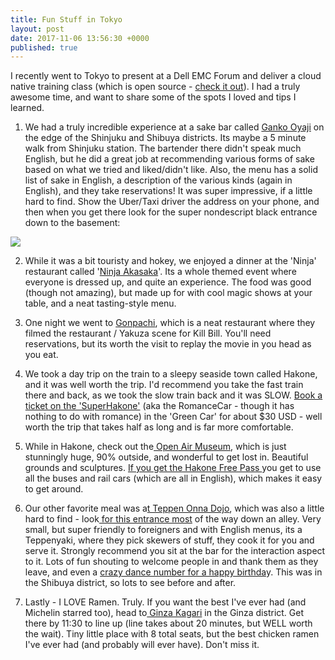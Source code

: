 ```yaml
---
title: Fun Stuff in Tokyo
layout: post
date: 2017-11-06 13:56:30 +0000
published: true
---
```

I recently went to Tokyo to present at a Dell EMC Forum and deliver a cloud native training class (which is open source - [check it out](https://github.com/dotnext/training)).  I had a truly awesome time, and want to share some of the spots I loved and tips I learned.

1. We had a truly incredible experience at a sake bar called [Ganko Oyaji](https://www.google.com/maps/place/Ganko+Oyaji/@35.686599,139.695023,17z/data=!3m1!4b1!4m5!3m4!1s0x60188cd1e928a125:0x735251c83e396ee!8m2!3d35.686599!4d139.697217) on the edge of the Shinjuku and Shibuya districts.  Its maybe a 5 minute walk from Shinjuku station.  The bartender there didn't speak much English, but he did a great job at recommending various forms of sake based on what we tried and liked/didn't like.   Also, the menu has a solid list of sake in English, a description of the various kinds (again in English), and they take reservations!   It was super impressive, if a little hard to find.  Show the Uber/Taxi driver the address on your phone, and then when you get there look for the super nondescript black entrance down to the basement:

![](https://tabelog.ssl.k-img.com/restaurant/images/Rvw/8461/8461061.jpg)

2. While it was a bit touristy and hokey, we enjoyed a dinner at the 'Ninja' restaurant called '[Ninja Akasaka](http://www.ninjaakasaka.com/)'.   Its a whole themed event where everyone is dressed up, and quite an experience.   The food was good (though not amazing), but made up for with cool magic shows at your table, and a neat tasting-style menu.

3. One night we went to [Gonpachi](https://www.google.com/maps/place/Gonpachi+Nishiazabu/@35.660225,139.7213243,17z/data=!3m1!4b1!4m5!3m4!1s0x60188b7a9a5e0913:0x1290299c462e0387!8m2!3d35.660225!4d139.723513?authuser=0&hl=en), which is a neat restaurant where they filmed the restaurant / Yakuza scene for Kill Bill.  You'll need reservations, but its worth the visit to replay the movie in you head as you eat.  

4. We took a day trip on the train to a sleepy seaside town called Hakone, and it was well worth the trip.  I'd recommend you take the fast train there and back, as we took the slow train back and it was SLOW.  [ Book a ticket on the 'SuperHakone'](http://www.odakyu.jp/english/romancecar/) (aka the RomanceCar - though it has nothing to do with romance) in the 'Green Car' for about $30 USD - well worth the trip that takes half as long and is far more comfortable.

5. While in Hakone, check out the[ Open Air Museum](https://www.jnto.go.jp/eng/spot/museum/hakoneopenairmuseum.html), which is just stunningly huge, 90% outside, and wonderful to get lost in.  Beautiful grounds and sculptures.   [If you get the Hakone Free Pass ](http://www.odakyu.jp/english/deels/freepass/hakone/)you get to use all the buses and rail cars (which are all in English), which makes it easy to get around.

6. Our other favorite meal was a[t Teppen Onna Dojo](https://www.google.com/maps/place/Teppen+Onna+Dojo/@35.6605237,139.6947182,16.78z/data=!4m13!1m7!3m6!1s0x60188ca9c5cc0c8f:0x3e2db10f18ec14a5!2s2+Chome+D%C5%8Dgenzaka,+Shibuya-ku,+T%C5%8Dky%C5%8D-to+150-0043,+Japan!3b1!8m2!3d35.6589663!4d139.6962764!3m4!1s0x0:0x222ab6be5a5222a6!8m2!3d35.6624905!4d139.695624?authuser=0&hl=en), which was also a little hard to find - look[ for this entrance most](https://www.google.com/maps/place/Teppen+Onna+Dojo/@35.6624407,139.6955291,2a,75y,35h,90t/data=!3m8!1e1!3m6!1s6ZZ-bbFEGwD0VjGMhUgA4A!2e0!3e13!6s%2F%2Fgeo1.ggpht.com%2Fcbk%3Fpanoid%3D6ZZ-bbFEGwD0VjGMhUgA4A%26output%3Dthumbnail%26cb_client%3Dsearch.TACTILE.gps%26thumb%3D2%26w%3D129%26h%3D106%26yaw%3D35.070446%26pitch%3D0%26thumbfov%3D100!7i13312!8i6656!4m13!1m7!3m6!1s0x60188ca9c5cc0c8f:0x3e2db10f18ec14a5!2s2+Chome+D%C5%8Dgenzaka,+Shibuya-ku,+T%C5%8Dky%C5%8D-to+150-0043,+Japan!3b1!8m2!3d35.6589663!4d139.6962764!3m4!1s0x0:0x222ab6be5a5222a6!8m2!3d35.6624905!4d139.695624?authuser=0&hl=en) of the way down an alley.  Very small, but super friendly to foreigners and with English menus, its a Teppenyaki, where they pick skewers of stuff, they cook it for you and serve it.   Strongly recommend you sit at the bar for the interaction aspect to it.   Lots of fun shouting to welcome people in and thank them as they leave, and even a [crazy dance number for a happy birthda](https://photos.app.goo.gl/BjS2fpV0d6qBkdZe2)y.  This was in the Shibuya district, so lots to see before and after.

7. Lastly - I LOVE Ramen.   Truly.   If you want the best I've ever had (and Michelin starred too), head to[ Ginza Kagari](https://www.google.com/maps/place/Ginza+Kagari/@35.6722942,139.7651837,3a,116.7y,90t/data=!3m8!1e2!3m6!1shttps:%2F%2Ftabelog.ssl.k-img.com%2Frestaurant%2Fimages%2FRvw%2F47690%2F47690982.jpg!2e7!3e27!6s%2F%2Flh6.googleusercontent.com%2Fproxy%2FoLUOhMhCWHp47b3G6-7-6i0sVfV7cQcdqpgJYnQWsd21IKCS_9er0V40F5dV0jyby11ti5XlAsSVlnXGMX9lZZHQEhvSqfwB5BfQNwW38nSoqTGBE3NzhnVUt6ba3HUQ5puxGMSlAG6od5R7LLsbu1mhZfAMyi8%3Dw114-h86-k-no!7i640!8i480!4m13!1m7!3m6!1s0x60188be6424d9b3b:0x2e276cc322f314bd!2zNSBDaG9tZSBHaW56YSwgQ2jFq8WNLWt1LCBUxY1recWNLXRvIDEwNC0wMDYxLCBKYXBhbg!3b1!8m2!3d35.6706836!4d139.7646757!3m4!1s0x0:0xeba8d9749f56476d!8m2!3d35.6722942!4d139.7651844?authuser=0&hl=en) in the Ginza district.  Get there by 11:30 to line up (line takes about 20 minutes, but WELL worth the wait).  Tiny little place with 8 total seats, but the best chicken ramen I've ever had (and probably will ever have).  Don't miss it.   